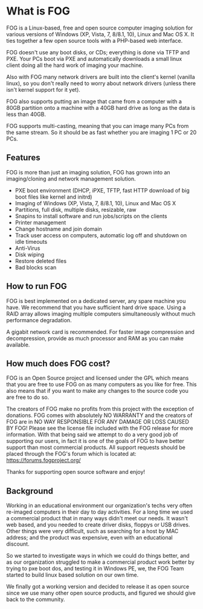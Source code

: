 # What is FOG

FOG is a Linux-based, free and open source computer imaging solution for
various versions of Windows (XP, Vista, 7, 8/8.1, 10), Linux and Mac OS
X. It ties together a few open source tools with a PHP-based web
interface.

FOG doesn't use any boot disks, or CDs; everything is done via TFTP and
PXE. Your PCs boot via PXE and automatically downloads a small linux
client doing all the hard work of imaging your machine.

Also with FOG many network drivers are built into the client's kernel
(vanilla linux), so you don't really need to worry about network
drivers (unless there isn't kernel support for it yet).

FOG also supports putting an image that came from a computer with a 80GB
partition onto a machine with a 40GB hard drive as long as the data is
less than 40GB.

FOG supports multi-casting, meaning that you can image many PCs from the
same stream. So it should be as fast whether you are imaging 1 PC or 20
PCs.

## Features

FOG is more than just an imaging solution, FOG has grown into an
imaging/cloning and network management solution.

-   PXE boot environment (DHCP, iPXE, TFTP, fast HTTP download of big
    boot files like kernel and initrd)
-   Imaging of Windows (XP, Vista, 7, 8/8.1, 10), Linux and Mac OS X
-   Partitions, full disk, multiple disks, resizable, raw
-   Snapins to install software and run jobs/scripts on the clients
-   Printer management
-   Change hostname and join domain
-   Track user access on computers, automatic log off and shutdown on
    idle timeouts
-   Anti-Virus
-   Disk wiping
-   Restore deleted files
-   Bad blocks scan

## How to run FOG

FOG is best implemented on a dedicated server, any spare machine you
have. We recommend that you have sufficient hard drive space. Using a
RAID array allows imaging multiple computers simultaneously without much
performance degradation.

A gigabit network card is recommended. For faster image compression and
decompression, provide as much processor and RAM as you can make
available.

## How much does FOG cost?

FOG is an Open Source project and licensed under the GPL which means
that you are free to use FOG on as many computers as you like for free.
This also means that if you want to make any changes to the source code
you are free to do so.

The creators of FOG make no profits from this project with the exception
of donations. FOG comes with absolutely NO WARRANTY and the creators of
FOG are in NO WAY RESPONSIBLE FOR ANY DAMAGE OR LOSS CAUSED BY FOG!
Please see the license file included with the FOG release for more
information. With that being said we attempt to do a very good job of
supporting our users, in fact it is one of the goals of FOG to have
better support than most commercial products. All support requests
should be placed through the FOG's forum which is located at:
<https://forums.fogproject.org/>

Thanks for supporting open source software and enjoy!

## Background

Working in an educational environment our organization's techs very
often re-imaged computers in their day to day activities. For a long
time we used a commercial product that in many ways didn't meet our
needs. It wasn't web based, and you needed to create driver disks,
floppys or USB drives. Other things were very difficult, such as
searching for a host by MAC address; and the product was expensive, even
with an educational discount.

So we started to investigate ways in which we could do things better,
and as our organization struggled to make a commercial product work
better by trying to pxe boot dos, and testing it in Windows PE, we, the
FOG Team started to build linux based solution on our own time.

We finally got a working version and decided to release it as open
source since we use many other open source products, and figured we
should give back to the community.
